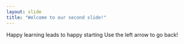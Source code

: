 ```yaml
---
layout: slide
title: "Welcome to our second slide!"
---
```

Happy learning leads to happy starting
Use the left arrow to go back!
